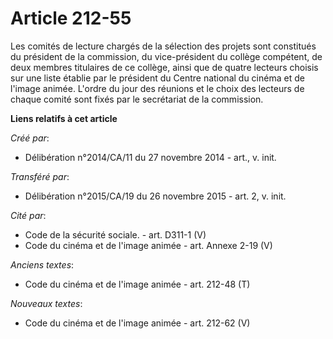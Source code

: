 # Article 212-55

Les comités de lecture chargés de la sélection des projets sont constitués du président de la commission, du vice-président
du collège compétent, de deux membres titulaires de ce collège, ainsi que de quatre lecteurs choisis sur une liste établie
par le président du Centre national du cinéma et de l'image animée. L'ordre du jour des réunions et le choix des lecteurs de
chaque comité sont fixés par le secrétariat de la commission.

**Liens relatifs à cet article**

_Créé par_:

  - Délibération n°2014/CA/11 du 27 novembre 2014 - art., v. init.

_Transféré par_:

  - Délibération n°2015/CA/19 du 26 novembre 2015 - art. 2, v. init.

_Cité par_:

  - Code de la sécurité sociale. - art. D311-1 (V)
  - Code du cinéma et de l'image animée - art. Annexe 2-19 (V)

_Anciens textes_:

  - Code du cinéma et de l'image animée - art. 212-48 (T)

_Nouveaux textes_:

  - Code du cinéma et de l'image animée - art. 212-62 (V)
